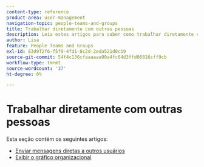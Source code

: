 ```yaml
---
content-type: reference
product-area: user-management
navigation-topic: people-teams-and-groups
title: Trabalhar diretamente com outras pessoas
description: Leia estes artigos para saber como trabalhar diretamente com outras pessoas no Workfront.
author: Lisa
feature: People Teams and Groups
exl-id: 83d9f2f6-f5f9-4fd1-8c2d-2eda521d0c19
source-git-commit: 54f4c136cfaaaaaa90a4fc64d3ffd06816cff9cb
workflow-type: tm+mt
source-wordcount: '37'
ht-degree: 0%

---
```


# Trabalhar diretamente com outras pessoas

Esta seção contém os seguintes artigos:

* [Enviar mensagens diretas a outros usuários](/help/quicksilver/people-teams-and-groups/work-directly-with-others/send-direct-messages-to-other-users.md)
* [Exibir o gráfico organizacional](../../people-teams-and-groups/work-directly-with-others/view-the-org-chart.md)
